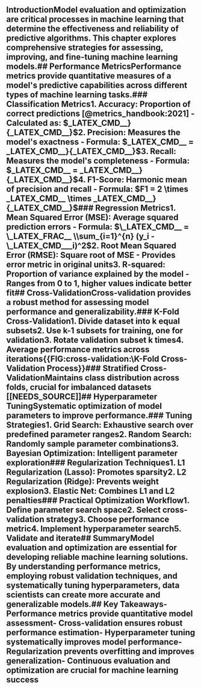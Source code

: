 ## IntroductionModel evaluation and optimization are critical processes in machine learning that determine the effectiveness and reliability of predictive algorithms. This chapter explores comprehensive strategies for assessing, improving, and fine-tuning machine learning models.## Performance MetricsPerformance metrics provide quantitative measures of a model's predictive capabilities across different types of machine learning tasks.### Classification Metrics1. **Accuracy**: Proportion of correct predictions [@metrics_handbook:2021]   - Calculated as: $\_LATEX_CMD__}{\_LATEX_CMD__}$2. **Precision**: Measures the model's exactness   - Formula: $\_LATEX_CMD__ = \_LATEX_CMD__}{\_LATEX_CMD__}$3. **Recall**: Measures the model's completeness   - Formula: $\_LATEX_CMD__ = \_LATEX_CMD__}{\_LATEX_CMD__}$4. **F1-Score**: Harmonic mean of precision and recall   - Formula: $F1 = 2 \\times \_LATEX_CMD__ \\times \_LATEX_CMD__}{\_LATEX_CMD__}$### Regression Metrics1. **Mean Squared Error (MSE)**: Average squared prediction errors   - Formula: $\_LATEX_CMD__ = \_LATEX_FRAC__ \\sum_{i=1}^{n} (y_i - \_LATEX_CMD___i)^2$2. **Root Mean Squared Error (RMSE)**: Square root of MSE   - Provides error metric in original units3. **R-squared**: Proportion of variance explained by the model   - Ranges from 0 to 1, higher values indicate better fit## Cross-ValidationCross-validation provides a robust method for assessing model performance and generalizability.### K-Fold Cross-Validation1. Divide dataset into k equal subsets2. Use k-1 subsets for training, one for validation3. Rotate validation subset k times4. Average performance metrics across iterations{{FIG:cross-validation:\K-Fold Cross-Validation Process\}}### Stratified Cross-ValidationMaintains class distribution across folds, crucial for imbalanced datasets [[NEEDS_SOURCE]]## Hyperparameter TuningSystematic optimization of model parameters to improve performance.### Tuning Strategies1. **Grid Search**: Exhaustive search over predefined parameter ranges2. **Random Search**: Randomly sample parameter combinations3. **Bayesian Optimization**: Intelligent parameter exploration### Regularization Techniques1. **L1 Regularization (Lasso)**: Promotes sparsity2. **L2 Regularization (Ridge)**: Prevents weight explosion3. **Elastic Net**: Combines L1 and L2 penalties### Practical Optimization Workflow1. Define parameter search space2. Select cross-validation strategy3. Choose performance metric4. Implement hyperparameter search5. Validate and iterate## SummaryModel evaluation and optimization are essential for developing reliable machine learning solutions. By understanding performance metrics, employing robust validation techniques, and systematically tuning hyperparameters, data scientists can create more accurate and generalizable models.## Key Takeaways- Performance metrics provide quantitative model assessment- Cross-validation ensures robust performance estimation- Hyperparameter tuning systematically improves model performance- Regularization prevents overfitting and improves generalization- Continuous evaluation and optimization are crucial for machine learning success